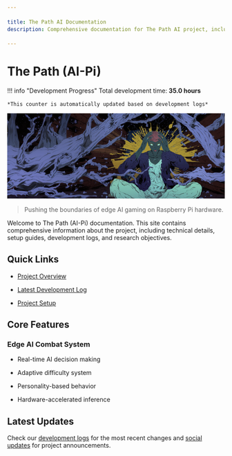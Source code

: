 ```yaml
---

title: The Path AI Documentation
description: Comprehensive documentation for The Path AI project, including technical specifications, world building, and development logs

---
```


# The Path (AI-Pi)

!!! info "Development Progress"
    Total development time: **35.0 hours**

    *This counter is automatically updated based on development logs*

![The Path (AI-Pi)](images/cover.png)

> Pushing the boundaries of edge AI gaming on Raspberry Pi hardware.

Welcome to The Path (AI-Pi) documentation. This site contains comprehensive information about the project, including technical details, setup guides, development logs, and research objectives.

## Quick Links

- [Project Overview](overview/project-scope.md)

- [Latest Development Log](meta/logs/2025-01-13.md)

- [Project Setup](meta/implementation/setup/project-setup.md)

## Core Features

### Edge AI Combat System

- Real-time AI decision making

- Adaptive difficulty system

- Personality-based behavior

- Hardware-accelerated inference

## Latest Updates

Check our [development logs](meta/logs/index.md) for the most recent changes and [social updates](meta/social/index.md) for project announcements.
